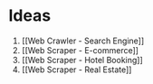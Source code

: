 # Ideas 
1. [[Web Crawler - Search Engine]]
2. [[Web Scraper - E-commerce]]
3. [[Web Scraper - Hotel Booking]]
3. [[Web Scraper - Real Estate]]